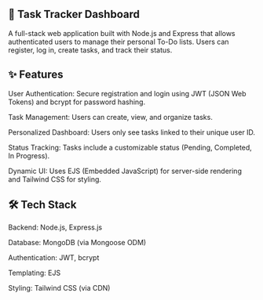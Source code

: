  ## 📝 Task Tracker Dashboard
A full-stack web application built with Node.js and Express that allows authenticated users to manage their personal To-Do lists. Users can register, log in, create tasks, and track their status.

## ✨ Features
User Authentication: Secure registration and login using JWT (JSON Web Tokens) and bcrypt for password hashing.

Task Management: Users can create, view, and organize tasks.

Personalized Dashboard: Users only see tasks linked to their unique user ID.

Status Tracking: Tasks include a customizable status (Pending, Completed, In Progress).

Dynamic UI: Uses EJS (Embedded JavaScript) for server-side rendering and Tailwind CSS for styling.



## 🛠️ Tech Stack
Backend: Node.js, Express.js

Database: MongoDB (via Mongoose ODM)

Authentication: JWT, bcrypt

Templating: EJS

Styling: Tailwind CSS (via CDN)
